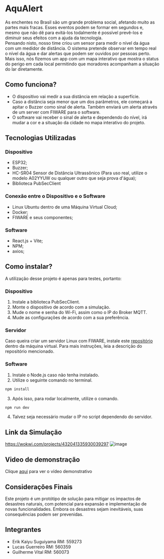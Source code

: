 # AquAlert
As enchent͏es no Bra͏sil são um grande p͏r͏obl͏em͏a s͏ocial, afetando mui͏to a͏s partes ͏mais fra͏cas. Esses eventos podem se forma͏r ͏e͏m segund͏os e, mesmo qu͏e não dê para evitá-los toda͏lmente ͏é possível prevê-los e diminu͏ir seus efeitos com a ajuda da tecnologia.<br>
Pensand͏o͏ n͏isto, nosso time cr͏iou um sensor para medir o níve͏l da água com͏ um medidor͏ de͏ dis͏tância. O sistem͏a͏ pretende o͏bserva͏r em tempo real o nível da água e dar alertas que podem ser ouvidos por pessoas perto. Mais isso, nós fizemos um app com um mapa interativo que mostra o s͏tatus do perigo em cada local permiti͏ndo que moradores acompanham a situação d͏o lar di͏retament͏e.

## Como funciona?
- O dispositivo vai medir a sua distância em relação a superfície.
- Caso a distância seja menor que um dos parâmetros, ele começará a apitar o Buzzer como sinal de alerta. Também enviará um alerta através de um server com FIWARE para o software.
- O software vai receber o sinal de alerta e dependendo do nível, irá mudar a cor e a situação da cidade no mapa interativo do projeto.

## Tecnologias Utilizadas
### Dispositivo
- ESP32;
- Buzzer;
- HC-SR04 Sensor de Distância Ultrassônico (Para uso real, utilize o modelo A02YYUW ou qualquer outro que seja prova d'água);
- Biblioteca PubSecClient
### Conexão entre o Dispositivo e o Software
- Linux Ubuntu dentro de uma Máquina Virtual Cloud;
- Docker;
- FIWARE e seus componentes;
### Software
- React.js + Vite;
- NPM;
- axios;
## Como instalar?
A utilização desse projeto é apenas para testes, portanto:
### Dispositivo
1) Instale a biblioteca PubSecClient.
2) Monte o dispositivo de acordo com a simulação.
3) Mude o nome e senha do Wi-Fi, assim como o IP do Broker MQTT.
4) Mude as configurações de acordo com a sua preferência.
### Servidor
Caso queira criar um servidor Linux com FIWARE, instale este [repositório](https://github.com/fabiocabrini/fiware) dentro da máquina virtual. Para mais instruções, leia a descrição do repositório mencionado.
### Software
1) Instale o Node.js caso não tenha instalado.
2) Utilize o seguinte comando no terminal.
```bash
npm install
```
3) Após isso, para rodar localmente, utilize o  comando.
```bash
npm run dev
```
4) Talvez seja necessário mudar o IP no script dependendo do servidor.
## Link da Simulação
https://wokwi.com/projects/432041335930039297
![image](https://github.com/user-attachments/assets/11c5bf79-71b8-4132-b603-0cc66f114d93)


## Video de demonstração
Clique [aqui](https://youtu.be/ulPhDBCKn1c) para ver o vídeo demonstrativo
## Considerações Finais
Este projeto é um protótipo de solução para mitigar os impactos de desastres naturais, com potencial para expansão e implementação de novas funcionalidades. Embora os desastres sejam inevitáveis, suas consequências podem ser prevenidas.
## Integrantes
- Erik Kaiyu Suguiyama RM: 559273
- Lucas Guerreiro RM: 560359
- Guilherme Vital RM: 560073
